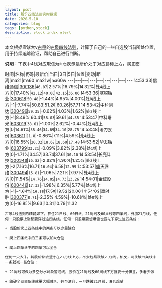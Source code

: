 ```yaml
---
layout: post
title: 股价四线法则实时数据
date: 2020-5-10
categories: blog
tags: [python,stock]
description: stock index alert
---
```



本文根据雪球大v[古泉](https://xueqiu.com/u/7148646888)的[古泉四线法则](https://xueqiu.com/7148646888/130498192)，计算了自己的一些自选股当前所处位置，用于持续追踪验证，帮助自己进行判断。

**说明**：下表中4线对应取值为`红色`表示最新价处于对应指标上方，属正面

时间|名称|代码|最新价|当日|3日|5日|位置|变动|距离|ma21|ma60|ma21w|ma60w
---|---|---|---|---|---|---|---|---
14:53:33|信维通信|[300136](https://xueqiu.com/S/SZ300136)|`46.87`|2.97%|16.79%|14.32%|处`4`线上方|0|17.40%|`42.12`|`40.00`|`42.16`|`36.06`
14:53:36|寒锐钴业|[300618](https://xueqiu.com/S/SZ300618)|`50.48`|-1.44%|4.95%|4.00%|处`0`线上方|-1|-7.74%|50.83|51.20|60.26|57.71
14:53:42|中科创达|[300496](https://xueqiu.com/S/SZ300496)|`59.35`|-0.62%|4.03%|1.62%|处`2`线上方|-1|8.49%|60.41|`58.03`|59.61|`44.35`
14:53:47|中科曙光|[603019](https://xueqiu.com/S/SH603019)|`38.61`|-1.00%|2.62%|-0.44%|处`4`线上方|0|14.81%|`38.46`|`34.69`|`34.10`|`28.75`
14:53:48|诺力股份|[603611](https://xueqiu.com/S/SH603611)|`21.8`|-0.86%|7.11%|4.59%|处`4`线上方|0|16.55%|`20.32`|`18.62`|`18.60`|`17.48`
14:53:52|华友钴业|[603799](https://xueqiu.com/S/SH603799)|`33.21`|-0.09%|3.82%|2.38%|处`1`线上方|0|-1.71%|34.57|33.74|37.61|`30.10`
14:53:54|长亮科技|[300348](https://xueqiu.com/S/SZ300348)|`16.52`|-2.82%|4.96%|1.25%|处`2`线上方|-2|7.16%|16.71|`16.04`|16.58|`12.99`
14:53:57|盛天网络|[300494](https://xueqiu.com/S/SZ300494)|`15.81`|-1.06%|7.21%|7.97%|处`4`线上方|0|11.54%|`14.76`|`14.05`|`14.73`|`13.26`
14:54:01|金证股份|[600446](https://xueqiu.com/S/SH600446)|`17.32`|-1.98%|6.35%|5.77%|处`1`线上方|-1|-4.64%|`16.88`|17.50|18.52|20.06
14:54:03|赢时胜|[300377](https://xueqiu.com/S/SZ300377)|`8.71`|-2.35%|4.59%|-10.68%|处`0`线上方|0|-16.85%|9.63|10.31|10.79|11.32

```
古泉4线法则的精髓如下。抓住21日线、60日线、21周线及60周线等四条线，外加21月线，任何一只股票上涨都要穿过这四条线，任何一只股票要想爆雷也要先下穿过这四条线：

+ 当股价爬上四条线中的两条可以少量建仓

+ 爬上四条线中的三条可以加大仓位

+ 爬上四条线中的四条可以全仓

任何一只大牛，其股价都会坚守在21月线上方，不会轻易跌破21月线；相反，每跌破四条线中一条就减一些仓位：

+ 21周线可做为多空分水岭及警戒线，股价在21周线及60周线下方就要十分慎重，多看少做

+ 跌破全部四条线就要大幅减仓，甚至清仓，一旦跌破21月线，清仓观望
```